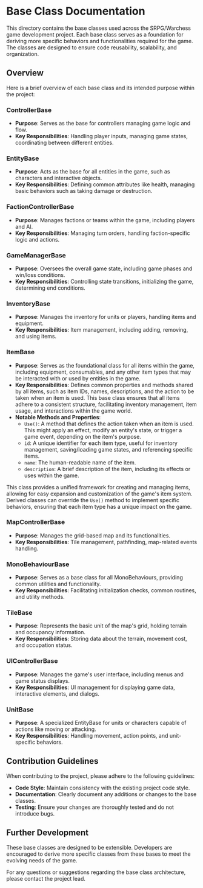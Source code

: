 # Base Class Documentation

This directory contains the base classes used across the SRPG/Warchess game development project. Each base class serves as a foundation for deriving more specific behaviors and functionalities required for the game. The classes are designed to ensure code reusability, scalability, and organization.

## Overview

Here is a brief overview of each base class and its intended purpose within the project:

### ControllerBase

- **Purpose**: Serves as the base for controllers managing game logic and flow.
- **Key Responsibilities**: Handling player inputs, managing game states, coordinating between different entities.

### EntityBase

- **Purpose**: Acts as the base for all entities in the game, such as characters and interactive objects.
- **Key Responsibilities**: Defining common attributes like health, managing basic behaviors such as taking damage or destruction.

### FactionControllerBase

- **Purpose**: Manages factions or teams within the game, including players and AI.
- **Key Responsibilities**: Managing turn orders, handling faction-specific logic and actions.

### GameManagerBase

- **Purpose**: Oversees the overall game state, including game phases and win/loss conditions.
- **Key Responsibilities**: Controlling state transitions, initializing the game, determining end conditions.

### InventoryBase

- **Purpose**: Manages the inventory for units or players, handling items and equipment.
- **Key Responsibilities**: Item management, including adding, removing, and using items.

### ItemBase

- **Purpose**: Serves as the foundational class for all items within the game, including equipment, consumables, and any other item types that may be interacted with or used by entities in the game.
- **Key Responsibilities**: Defines common properties and methods shared by all items, such as item IDs, names, descriptions, and the action to be taken when an item is used. This base class ensures that all items adhere to a consistent structure, facilitating inventory management, item usage, and interactions within the game world.
- **Notable Methods and Properties**:
    - `Use()`: A method that defines the action taken when an item is used. This might apply an effect, modify an entity's state, or trigger a game event, depending on the item's purpose.
    - `id`: A unique identifier for each item type, useful for inventory management, saving/loading game states, and referencing specific items.
    - `name`: The human-readable name of the item.
    - `description`: A brief description of the item, including its effects or uses within the game.

This class provides a unified framework for creating and managing items, allowing for easy expansion and customization of the game's item system. Derived classes can override the `Use()` method to implement specific behaviors, ensuring that each item type has a unique impact on the game.


### MapControllerBase

- **Purpose**: Manages the grid-based map and its functionalities.
- **Key Responsibilities**: Tile management, pathfinding, map-related events handling.

### MonoBehaviourBase

- **Purpose**: Serves as a base class for all MonoBehaviours, providing common utilities and functionality.
- **Key Responsibilities**: Facilitating initialization checks, common routines, and utility methods.

### TileBase

- **Purpose**: Represents the basic unit of the map's grid, holding terrain and occupancy information.
- **Key Responsibilities**: Storing data about the terrain, movement cost, and occupation status.

### UIControllerBase

- **Purpose**: Manages the game's user interface, including menus and game status displays.
- **Key Responsibilities**: UI management for displaying game data, interactive elements, and dialogs.

### UnitBase

- **Purpose**: A specialized EntityBase for units or characters capable of actions like moving or attacking.
- **Key Responsibilities**: Handling movement, action points, and unit-specific behaviors.

## Contribution Guidelines

When contributing to the project, please adhere to the following guidelines:

- **Code Style**: Maintain consistency with the existing project code style.
- **Documentation**: Clearly document any additions or changes to the base classes.
- **Testing**: Ensure your changes are thoroughly tested and do not introduce bugs.

## Further Development

These base classes are designed to be extensible. Developers are encouraged to derive more specific classes from these bases to meet the evolving needs of the game.

For any questions or suggestions regarding the base class architecture, please contact the project lead.
